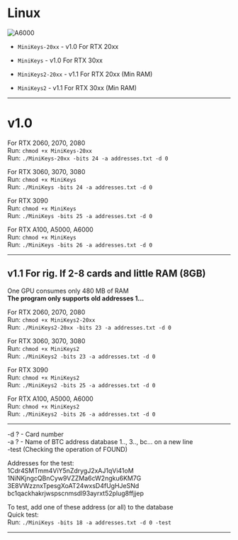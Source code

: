 # Linux

![A6000](https://user-images.githubusercontent.com/82582647/185991427-e2a4997d-311e-4556-9ecd-31fb5340be77.png)

- ```MiniKeys-20xx``` - v1.0 For RTX 20xx</br>
- ```MiniKeys``` - v1.0 For RTX 30xx

- ```MiniKeys2-20xx``` - v1.1 For RTX 20xx (Min RAM)</br>
- ```MiniKeys2``` - v1.1 For RTX 30xx (Min RAM)
<hr>


# v1.0

For RTX 2060, 2070, 2080</br>
Run: ```chmod +x MiniKeys-20xx```</br>
Run: ```./MiniKeys-20xx -bits 24 -a addresses.txt -d 0```

For RTX 3060, 3070, 3080</br>
Run: ```chmod +x MiniKeys```</br>
Run: ```./MiniKeys -bits 24 -a addresses.txt -d 0```

For RTX 3090</br>
Run: ```chmod +x MiniKeys```</br>
Run: ```./MiniKeys -bits 25 -a addresses.txt -d 0```

For RTX A100, A5000, A6000</br>
Run: ```chmod +x MiniKeys```</br>
Run: ```./MiniKeys -bits 26 -a addresses.txt -d 0```
<hr>

## v1.1 For rig. If 2-8 cards and little RAM (8GB)
One GPU consumes only 480 MB of RAM</br>
**The program only supports old addresses 1...**

For RTX 2060, 2070, 2080</br>
Run: ```chmod +x MiniKeys2-20xx```</br>
Run: ```./MiniKeys2-20xx -bits 23 -a addresses.txt -d 0```

For RTX 3060, 3070, 3080</br>
Run: ```chmod +x MiniKeys2```</br>
Run: ```./MiniKeys2 -bits 23 -a addresses.txt -d 0```

For RTX 3090</br>
Run: ```chmod +x MiniKeys2```</br>
Run: ```./MiniKeys2 -bits 25 -a addresses.txt -d 0```

For RTX A100, A5000, A6000</br>
Run: ```chmod +x MiniKeys2```</br>
Run: ```./MiniKeys2 -bits 26 -a addresses.txt -d 0```
<hr>

-d ? - Card number</br>
-a ? - Name of BTC address database 1.., 3.., bc... on a new line</br>
-test (Checking the operation of FOUND)

Addresses for the test:</br>
1Cdr4SMTmm4ViY5nZdrygJ2xAJ1qVi41oM</br>
1NiNKjngcQBnCyw9VZZMa6cW2ngku6KM7G</br>
3E8VWzznxTpesgXoAT24wxsD4fUgHJeSNd</br>
bc1qackhakrjwspscnmsdl93ayrxt52plug8ffjjep

To test, add one of these address (or all) to the database</br>
Quick test:</br>
Run: ```./MiniKeys -bits 18 -a addresses.txt -d 0 -test```
<hr>
